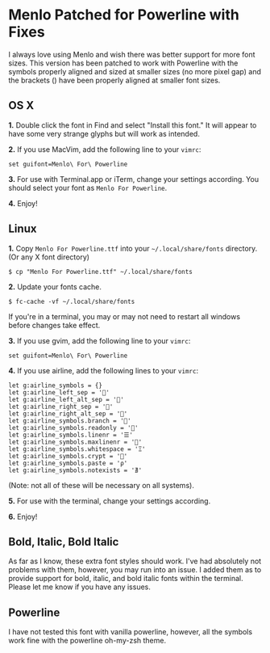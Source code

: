 Menlo Patched for Powerline with Fixes
======================================

I always love using Menlo and wish there was better support for more font sizes. This version has been patched to work with Powerline with the symbols properly aligned and sized at smaller sizes (no more pixel gap) and the brackets () have been properly aligned at smaller font sizes.

OS X
-----

**1.** Double click the font in Find and select "Install this font." It will appear to have some very strange glyphs but will work as intended. 

**2.** If you use MacVim, add the following line to your `vimrc`:

```
set guifont=Menlo\ For\ Powerline
```

**3.** For use with Terminal.app or iTerm, change your settings according. You should select your font as `Menlo For Powerline`.

**4.** Enjoy!

Linux
-----

**1.** Copy `Menlo For Powerline.ttf` into your `~/.local/share/fonts` directory. (Or any X font directory)
```
$ cp "Menlo For Powerline.ttf" ~/.local/share/fonts
```

**2.** Update your fonts cache.
```
$ fc-cache -vf ~/.local/share/fonts
```
If you're in a terminal, you may or may not need to restart all windows before changes take effect.

**3.** If you use gvim, add the following line to your `vimrc`:

``` .vimrc
set guifont=Menlo\ For\ Powerline
```

**4.** If you use airline, add the following lines to your `vimrc`:

``` .vimrc
let g:airline_symbols = {}
let g:airline_left_sep = ''
let g:airline_left_alt_sep = ''
let g:airline_right_sep = ''
let g:airline_right_alt_sep = ''
let g:airline_symbols.branch = ''
let g:airline_symbols.readonly = ''
let g:airline_symbols.linenr = '☰'
let g:airline_symbols.maxlinenr = ''
let g:airline_symbols.whitespace = 'Ξ'
let g:airline_symbols.crypt = ''
let g:airline_symbols.paste = 'ρ'
let g:airline_symbols.notexists = '∄'
```
(Note: not all of these will be necessary on all systems).

**5.** For use with the terminal, change your settings according.

**6.** Enjoy!


Bold, Italic, Bold Italic
-------------------------

As far as I know, these extra font styles should work. I've had absolutely not problems with them, however, you may run into an issue. I added them as to provide support for bold, italic, and bold italic fonts within the terminal. Please let me know if you have any issues.


Powerline
------------------------
I have not tested this font with vanilla powerline, however, all the symbols work fine with the powerline oh-my-zsh theme.
